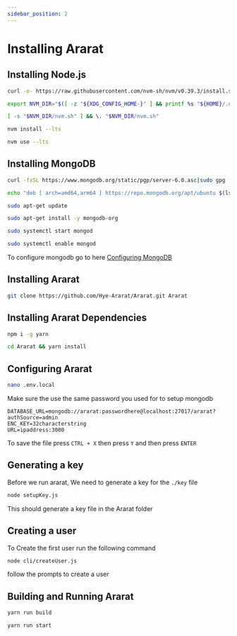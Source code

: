 ```yaml
---
sidebar_position: 2
---
```

# Installing Ararat

## Installing Node.js

```bash
curl -o- https://raw.githubusercontent.com/nvm-sh/nvm/v0.39.3/install.sh | bash
```

```bash
export NVM_DIR="$([ -z "${XDG_CONFIG_HOME-}" ] && printf %s "${HOME}/.nvm" || printf %s "${XDG_CONFIG_HOME}/nvm")"
```

```bash
[ -s "$NVM_DIR/nvm.sh" ] && \. "$NVM_DIR/nvm.sh"
```

```bash
nvm install --lts
```

```bash
nvm use --lts
```

## Installing MongoDB

```bash
curl -fsSL https://www.mongodb.org/static/pgp/server-6.0.asc|sudo gpg --dearmor -o /etc/apt/trusted.gpg.d/mongodb-6.gpg
```

```bash
echo "deb [ arch=amd64,arm64 ] https://repo.mongodb.org/apt/ubuntu $(lsb_release -cs)/mongodb-org/6.0 multiverse" | sudo tee /etc/apt/sources.list.d/mongodb-org-6.0.list
```

```bash
sudo apt-get update
```

```bash
sudo apt-get install -y mongodb-org
```

```bash
sudo systemctl start mongod
```

```bash
sudo systemctl enable mongod
```

To configure mongodb go to here [Configuring MongoDB](configuring-mongodb)

## Installing Ararat

```bash
git clone https://github.com/Hye-Ararat/Ararat.git Ararat
```

## Installing Ararat Dependencies
```bash
npm i -g yarn
```

```bash
cd Ararat && yarn install
```

## Configuring Ararat

```bash
nano .env.local
```

Make sure the use the same password you used for to setup mongodb
```env
DATABASE_URL=mongodb://ararat:passwordhere@localhost:27017/ararat?authSource=admin
ENC_KEY=32characterstring
URL=ipaddress:3000
```

To save the file press ``CTRL + X`` then press ``Y`` and then press ``ENTER``

## Generating a key
Before we run ararat, We need to generate a key for the ``./key`` file

```bash
node setupKey.js
```
This should generate a key file in the Ararat folder


## Creating a user

To Create the first user run the following command
```bash
node cli/createUser.js
```
follow the prompts to create a user

## Building and Running Ararat
```bash
yarn run build
```

```bash
yarn run start
```


